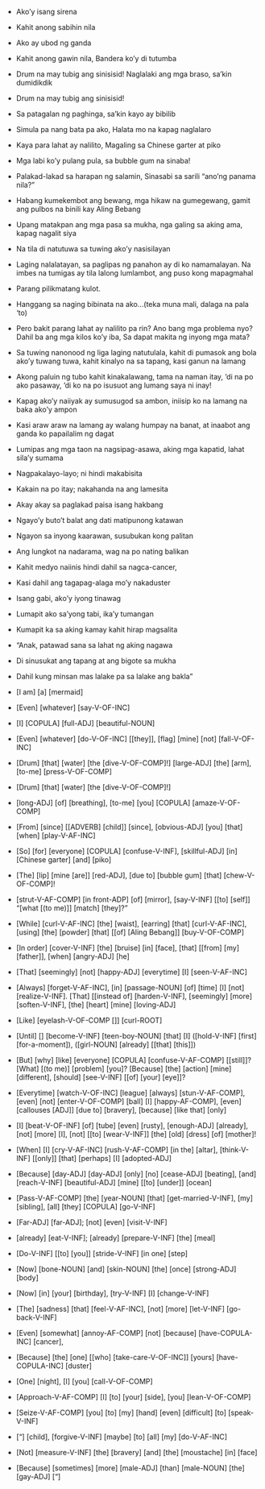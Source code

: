- Ako’y isang sirena
- Kahit anong sabihin nila
- Ako ay ubod ng ganda
- Kahit anong gawin nila, Bandera ko’y di tutumba
- Drum na may tubig ang sinisisid! Naglalaki ang mga braso, sa’kin dumidikdik
- Drum na may tubig ang sinisisid! 
- Sa patagalan ng paghinga, sa’kin kayo ay bibilib
- Simula pa nang bata pa ako, Halata mo na kapag naglalaro
- Kaya para lahat ay nalilito, Magaling sa Chinese garter at piko
- Mga labi ko’y pulang pula, sa bubble gum na sinaba!
- Palakad-lakad sa harapan ng salamin, Sinasabi sa sarili “ano’ng panama nila?”
- Habang kumekembot ang bewang, mga hikaw na gumegewang, gamit ang pulbos na binili kay Aling Bebang
- Upang matakpan ang mga pasa sa mukha, nga galing sa aking ama, kapag nagalit siya
- Na tila di natutuwa sa tuwing ako’y nasisilayan
- Laging nalalatayan, sa paglipas ng panahon ay di ko namamalayan. Na imbes na tumigas ay tila lalong lumlambot, ang puso kong mapagmahal
- Parang pilikmatang kulot.
- Hanggang sa naging bibinata na ako…(teka muna mali, dalaga na pala ‘to)
- Pero bakit parang lahat ay nalilito pa rin? Ano bang mga problema nyo? Dahil ba ang mga kilos ko’y iba, Sa dapat makita ng inyong mga mata?
- Sa tuwing nanonood ng liga laging natutulala, kahit di pumasok ang bola ako’y tuwang tuwa, kahit kinalyo na sa tapang, kasi ganun na lamang
- Akong paluin ng tubo kahit kinakalawang, tama na naman itay, ’di na po ako pasaway, ’di ko na po isusuot ang lumang saya ni inay!
- Kapag ako’y naiiyak ay sumusugod sa ambon, iniisip ko na lamang na baka ako’y ampon
- Kasi araw araw na lamang ay walang humpay na banat, at inaabot ang ganda ko papailalim ng dagat
- Lumipas ang mga taon na nagsipag-asawa, aking mga kapatid, lahat sila’y sumama
- Nagpakalayo-layo; ni hindi makabisita
- Kakain na po itay; nakahanda na ang lamesita
- Akay akay sa paglakad paisa isang hakbang
- Ngayo’y buto’t balat ang dati matipunong katawan
- Ngayon sa inyong kaarawan, susubukan kong palitan
- Ang lungkot na nadarama, wag na po nating balikan
- Kahit medyo naiinis hindi dahil sa nagca-cancer,
- Kasi dahil ang tagapag-alaga mo’y nakaduster
- Isang gabi, ako’y iyong tinawag
- Lumapit ako sa’yong tabi, ika’y tumangan
- Kumapit ka sa aking kamay kahit hirap magsalita
- “Anak, patawad sana sa lahat ng aking nagawa
- Di sinusukat ang tapang at ang bigote sa mukha
- Dahil kung minsan mas lalake pa sa lalake ang bakla”

- [I am] [a] [mermaid]
- [Even] [whatever] [say-V-OF-INC]
- [I] [COPULA] [full-ADJ] [beautiful-NOUN]
- [Even] [whatever] [do-V-OF-INC] [[they]], [flag] [mine] [not] [fall-V-OF-INC]
- [Drum] [that] [water] [the [dive-V-OF-COMP]!] [large-ADJ] [the] [arm], [to-me] [press-V-OF-COMP]
- [Drum] [that] [water] [the [dive-V-OF-COMP]!]
- [long-ADJ] [of] [breathing], [to-me] [you] [COPULA] [amaze-V-OF-COMP]
- [From] [since] [[ADVERB] [child]] [since], [obvious-ADJ] [you] [that] [when] [play-V-AF-INC]
- [So] [for] [everyone] [COPULA] [confuse-V-INF], [skillful-ADJ] [in] [Chinese garter] [and] [piko]
- [The] [lip] [mine [are]] [red-ADJ], [due to] [bubble gum] [that] [chew-V-OF-COMP]!
- [strut-V-AF-COMP] [in front-ADP] [of] [mirror], [say-V-INF] [[to] [self]] “[what [(to me)]] [match] [they]?”
- [While] [curl-V-AF-INC] [the] [waist], [earring] [that] [curl-V-AF-INC], [using] [the] [powder] [that] [[of] [Aling Bebang]] [buy-V-OF-COMP]
- [In order] [cover-V-INF] [the] [bruise] [in] [face], [that] [[from] [my] [father]], [when] [angry-ADJ] [he]
- [That] [seemingly] [not] [happy-ADJ] [everytime] [I] [seen-V-AF-INC]
- [Always] [forget-V-AF-INC], [in] [passage-NOUN] [of] [time] [I] [not] [realize-V-INF]. [That] [[instead of] [harden-V-INF], [seemingly] [more] [soften-V-INF], [the] [heart] [mine] [loving-ADJ]
- [Like] [eyelash-V-OF-COMP []] [curl-ROOT]
- [Until] [] [become-V-INF] [teen-boy-NOUN] [that] [I] ([hold-V-INF] [first] [for-a-moment]), ([girl-NOUN] [already] [[that] [this]])
- [But] [why] [like] [everyone] [COPULA] [confuse-V-AF-COMP] [[still]]? [What] [(to me)] [problem] [you]? [Because] [the] [action] [mine] [different], [should] [see-V-INF] [[of] [your] [eye]]?
- [Everytime] [watch-V-OF-INC] [league] [always] [stun-V-AF-COMP], [even] [not] [enter-V-OF-COMP] [ball] [I] [happy-AF-COMP], [even] [callouses [ADJ]] [due to] [bravery], [because] [like that] [only]
- [I] [beat-V-OF-INF] [of] [tube] [even] [rusty], [enough-ADJ] [already], [not] [more] [I], [not] [[to] [wear-V-INF]] [the] [old] [dress] [of] [mother]!
- [When] [I] [cry-V-AF-INC] [rush-V-AF-COMP] [in the] [altar], [think-V-INF] [[only]] [that] [perhaps] [I] [adopted-ADJ]
- [Because] [day-ADJ] [day-ADJ] [only] [no] [cease-ADJ] [beating], [and] [reach-V-INF] [beautiful-ADJ] [mine] [[to] [under]] [ocean]
- [Pass-V-AF-COMP] [the] [year-NOUN] [that] [get-married-V-INF], [my] [sibling], [all] [they] [COPULA] [go-V-INF]
- [Far-ADJ] [far-ADJ]; [not] [even] [visit-V-INF]
- [already] [eat-V-INF]; [already] [prepare-V-INF] [the] [meal]
- [Do-V-INF] [[to] [you]] [stride-V-INF] [in one] [step]
- [Now] [bone-NOUN] [and] [skin-NOUN] [the] [once] [strong-ADJ] [body]
- [Now] [in] [your] [birthday], [try-V-INF] [I] [change-V-INF]
- [The] [sadness] [that] [feel-V-AF-INC], [not] [more] [let-V-INF] [go-back-V-INF]
- [Even] [somewhat] [annoy-AF-COMP] [not] [because] [have-COPULA-INC] [cancer],
- [Because] [the] [one] [[who] [take-care-V-OF-INC]] [yours] [have-COPULA-INC] [duster]
- [One] [night], [I] [you] [call-V-OF-COMP]
- [Approach-V-AF-COMP] [I] [to] [your] [side], [you] [lean-V-OF-COMP]
- [Seize-V-AF-COMP] [you] [to] [my] [hand] [even] [difficult] [to] [speak-V-INF]
- [“] [child], [forgive-V-INF] [maybe] [to] [all] [my] [do-V-AF-INC]
- [Not] [measure-V-INF] [the] [bravery] [and] [the] [moustache] [in] [face]
- [Because] [sometimes] [more] [male-ADJ] [than] [male-NOUN] [the] [gay-ADJ] [“]
